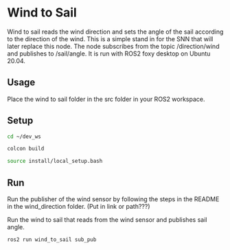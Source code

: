 # Wind to Sail

Wind to sail reads the wind direction and sets the angle of the sail according to the direction of the wind. This is a simple stand in for the SNN that will later replace this node. The node subscribes from the topic /direction/wind and publishes to /sail/angle. It is run with ROS2 foxy desktop on Ubuntu 20.04.

## Usage

Place the wind to sail folder in the src folder in your ROS2 workspace.

## Setup

```bash
cd ~/dev_ws

colcon build

source install/local_setup.bash
```

## Run

Run the publisher of the wind sensor by following the steps in the README in the wind_direction folder. (Put in link or path???)

Run the wind to sail that reads from the wind sensor and publishes sail angle.
```bash
ros2 run wind_to_sail sub_pub
```